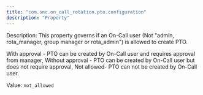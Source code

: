 ```yaml
---
title: "com.snc.on_call_rotation.pto.configuration"
description: "Property"
---
```


Description: This property governs if an On-Call user (Not "admin, rota_manager, group manager or rota_admin") is allowed to create PTO.

With approval - PTO can be created by On-Call user and requires approval from manager,
Without approval - PTO can be created by On-Call user but does not require approval,
Not allowed- PTO can not be created by On-Call user.

Value: `not_allowed`